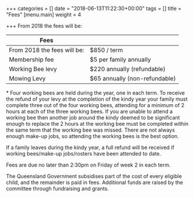 +++
categories = []
date = "2018-06-13T11:22:30+00:00"
tags = []
title = "Fees"
[menu.main]
weight = 4

+++
From 2018 the fees will be:

| Fees |  |
| --- | --- |
| From 2018 the fees will be: | $850 / term |
| Membership fee | $5 per family annually |
| Working Bee levy | $220 annually (refundable) |
| Mowing Levy | $65 annually (non-refundable) |

\* Four working bees are held during the year, one in each term.  To receive the refund of your levy at the completion of the kindy year your family must complete three out of the four working bees, attending for a minimum of 2 hours at each of the three working bees.  If you are unable to attend a working bee then another job around the kindy deemed to be significant enough to replace the 2 hours at the working bee must be completed within the same term that the working bee was missed.  There are not always enough make-up jobs, so attending the working bees is the best option.

If a family leaves during the kindy year, a full refund will be received if working bees/make-up jobs/rosters have been attended to date.

Fees are due no later than 2:30pm on Friday of week 2 in each term.

The Queensland Government subsidises part of the cost of every eligible child, and the remainder is paid in fees.  Additional funds are raised by the committee through fundraising and grants.